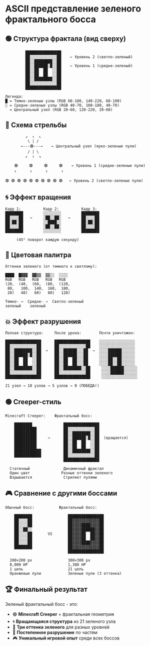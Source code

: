 # ASCII представление зеленого фрактального босса

## 🟢 Структура фрактала (вид сверху)

```
         ████████████████
         ██░░░░░░░░░░░░██    ← Уровень 2 (светло-зеленый)
         ██░░████████░░██
         ██░░██████░█░░██    ← Уровень 1 (средне-зеленый)  
         ██░░██  ██  ░░██
         ██░░██  ██  ░░██
         ██░░████████░░██
         ██░░░░░░░░░░░░██
         ████████████████

Легенда:
█ = Темно-зеленые узлы (RGB 60-100, 140-220, 60-100)
░ = Средне-зеленые узлы (RGB 40-70, 100-180, 40-70) 
  = Центральный узел (RGB 20-60, 120-220, 20-60)
```

## 🎯 Схема стрельбы

```
         ↗  ↑  ↖
          \ | /
       ←---🟢---→    ← Центральный узел (ярко-зеленые пули)
          / | \
         ↙  ↓  ↘

    🟢     🟢     🟢     🟢    ← Уровень 1 (средне-зеленые пули)
    ↑      ↑      ↑      ↑

🟢 🟢 🟢 🟢 🟢 🟢 🟢 🟢 🟢 🟢   ← Уровень 2 (светло-зеленые пули)
```

## 🌀 Эффект вращения

```
Кадр 1:          Кадр 2:          Кадр 3:
████████         ░░░░░░░░         ████████
██░░░░██   →     ░██░░██░   →     ██░░░░██
██░██░██         ░░████░░         ██░██░██
██░░░░██         ░██░░██░         ██░░░░██
████████         ░░░░░░░░         ████████

     (45° поворот каждую секунду)
```

## 🎨 Цветовая палитра

```
Оттенки зеленого (от темного к светлому):

████  █▓▓▓  ▓▓▒▒  ▒▒░░  ░░░░
RGB   RGB   RGB   RGB   RGB
(20,  (40,  (60,  (80,  (120,
 80,   100,  140,  160,  180,
 20)   40)   60)   80)   120)

Темно- →  Средне- →  Светло-зеленый
зеленый    зеленый
```

## 💥 Эффект разрушения

```
Полная структура:     После урона:        Почти уничтожен:

████████████████      ████████████████    ░░░░░░░░░░░░░░░░
██░░░░░░░░░░░░██      ██░░░░░░░░░░░░██    ░░░░░░░░░░░░░░░░
██░░████████░░██  →   ██░░██████░░░██  →  ░░░░██████░░░░░░
██░░██████░█░░██      ██░░██████░░░██     ░░░░██████░░░░░░
██░░██  ██  ░░██      ██░░██  ██░░░██     ░░░░██░░██░░░░░░
██░░██  ██  ░░██      ██░░██  ██░░░██     ░░░░██░░██░░░░░░
██░░████████░░██      ██░░████████░░██     ░░░░██████░░░░░░
██░░░░░░░░░░░░██      ██░░░░░░░░░░░░██     ░░░░██████░░░░░░
████████████████      ████████████████     ░░░░░░░░░░░░░░░░

21 узел → 18 узлов → 5 узлов → 0 (ПОБЕДА!)
```

## 🟢 Creeper-стиль

```
Minecraft Creeper:    Фрактальный босс:

    ████████              ████████████████
    ██████████            ██░░░░░░░░░░░░██
    ██████████            ██░░████████░░██
    ██████████     →      ██░░██████░█░░██  (вращается)
    ██████████            ██░░██  ██  ░░██
    ██████████            ██░░██  ██  ░░██
    ████████████          ██░░████████░░██
    ████████████          ██░░░░░░░░░░░░██
                          ████████████████

  Статичный               Динамичный фрактал
  Один цвет              Разные оттенки зеленого
  Взрывается              Стреляет пулями
```

## 🎮 Сравнение с другими боссами

```
Обычный босс:           Фрактальный босс:

    ████████                ████████████████
    ██░░░░██                ██▓▓▓▓▓▓▓▓▓▓▓▓██
    ██░░░░██                ██▓▓▓▓████▓▓▓▓██
    ██░░██░░                ██▓▓▓▓██████▓▓██
    ██░░░░██       VS       ██▓▓▓▓██  ██▓▓██
    ██░░░░██                ██▓▓▓▓██  ██▓▓██
    ██░░░░██                ██▓▓▓▓████▓▓▓▓██
    ████████                ██▓▓▓▓▓▓▓▓▓▓▓▓██
                            ████████████████

  200×200 px                300×300 px
  8,000 HP                  1,380 HP  
  1 цель                    21 цель
  Оранжевые пули            Зеленые пули (3 оттенка)
```

## 🏆 Финальный результат

Зеленый фрактальный босс - это:
- 🟢 **Minecraft Creeper** + фрактальная геометрия
- 🌀 **Вращающаяся структура** из 21 зеленого узла  
- 💚 **Три оттенка зеленого** для разных уровней
- 🎯 **Постепенное разрушение** по частям
- 🎮 **Уникальный игровой опыт** среди всех боссов 